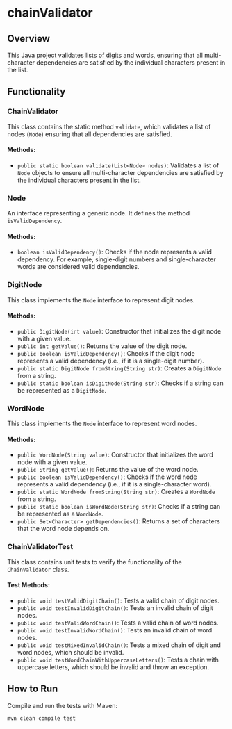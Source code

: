 # chainValidator
 
## Overview
This Java project validates lists of digits and words, ensuring that all multi-character dependencies are satisfied by the individual characters present in the list.

## Functionality

### ChainValidator
This class contains the static method `validate`, which validates a list of nodes (`Node`) ensuring that all dependencies are satisfied.

#### Methods:
- `public static boolean validate(List<Node> nodes)`: Validates a list of `Node` objects to ensure all multi-character dependencies are satisfied by the individual characters present in the list.

### Node
An interface representing a generic node. It defines the method `isValidDependency`.

#### Methods:
- `boolean isValidDependency()`: Checks if the node represents a valid dependency. For example, single-digit numbers and single-character words are considered valid dependencies.

### DigitNode
This class implements the `Node` interface to represent digit nodes.

#### Methods:
- `public DigitNode(int value)`: Constructor that initializes the digit node with a given value.
- `public int getValue()`: Returns the value of the digit node.
- `public boolean isValidDependency()`: Checks if the digit node represents a valid dependency (i.e., if it is a single-digit number).
- `public static DigitNode fromString(String str)`: Creates a `DigitNode` from a string.
- `public static boolean isDigitNode(String str)`: Checks if a string can be represented as a `DigitNode`.

### WordNode
This class implements the `Node` interface to represent word nodes.

#### Methods:
- `public WordNode(String value)`: Constructor that initializes the word node with a given value.
- `public String getValue()`: Returns the value of the word node.
- `public boolean isValidDependency()`: Checks if the word node represents a valid dependency (i.e., if it is a single-character word).
- `public static WordNode fromString(String str)`: Creates a `WordNode` from a string.
- `public static boolean isWordNode(String str)`: Checks if a string can be represented as a `WordNode`.
- `public Set<Character> getDependencies()`: Returns a set of characters that the word node depends on.

### ChainValidatorTest
This class contains unit tests to verify the functionality of the `ChainValidator` class.

#### Test Methods:
- `public void testValidDigitChain()`: Tests a valid chain of digit nodes.
- `public void testInvalidDigitChain()`: Tests an invalid chain of digit nodes.
- `public void testValidWordChain()`: Tests a valid chain of word nodes.
- `public void testInvalidWordChain()`: Tests an invalid chain of word nodes.
- `public void testMixedInvalidChain()`: Tests a mixed chain of digit and word nodes, which should be invalid.
- `public void testWordChainWithUppercaseLetters()`: Tests a chain with uppercase letters, which should be invalid and throw an exception.

## How to Run
Compile and run the tests with Maven:
```sh
mvn clean compile test
